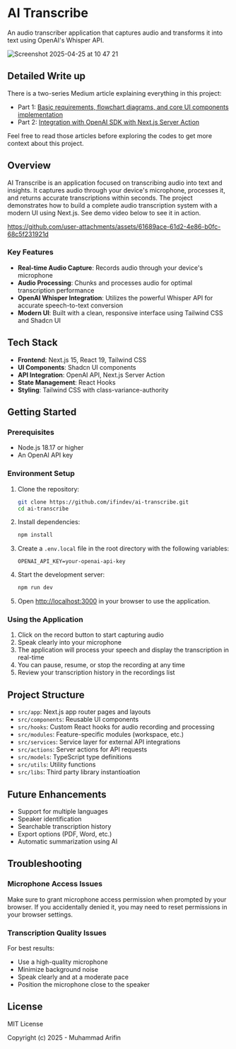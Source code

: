 # AI Transcribe

An audio transcriber application that captures audio and transforms it into text using OpenAI's Whisper API.

![Screenshot 2025-04-25 at 10 47 21](https://github.com/user-attachments/assets/ce16edc3-4d4b-4483-9431-a81e08c1b23d)

## Detailed Write up

There is a two-series Medium article explaining everything in this project:

- Part 1: [Basic requirements, flowchart diagrams, and core UI components implementation](https://medium.com/@muhammadarifineffendi/build-an-ai-speech-to-text-app-with-openai-whisper-next-js-part-1-db6546e26fb0)
- Part 2: [Integration with OpenAI SDK with Next.js Server Action](https://medium.com/@muhammadarifineffendi/build-an-ai-speech-to-text-app-with-openai-whisper-next-js-app-router-part-2-992f49700472)

Feel free to read those articles before exploring the codes to get more context about this project.

## Overview

AI Transcribe is an application focused on transcribing audio into text and insights. It captures audio through your device's microphone, processes it, and returns accurate transcriptions within seconds. The project demonstrates how to build a complete audio transcription system with a modern UI using Next.js. See demo video below to see it in action.

https://github.com/user-attachments/assets/61689ace-61d2-4e86-b0fc-68c5f231921d

### Key Features

- **Real-time Audio Capture**: Records audio through your device's microphone
- **Audio Processing**: Chunks and processes audio for optimal transcription performance
- **OpenAI Whisper Integration**: Utilizes the powerful Whisper API for accurate speech-to-text conversion
- **Modern UI**: Built with a clean, responsive interface using Tailwind CSS and Shadcn UI

## Tech Stack

- **Frontend**: Next.js 15, React 19, Tailwind CSS
- **UI Components**: Shadcn UI components
- **API Integration**: OpenAI API, Next.js Server Action
- **State Management**: React Hooks
- **Styling**: Tailwind CSS with class-variance-authority

## Getting Started

### Prerequisites

- Node.js 18.17 or higher
- An OpenAI API key

### Environment Setup

1. Clone the repository:

    ```bash
    git clone https://github.com/ifindev/ai-transcribe.git
    cd ai-transcribe
    ```

2. Install dependencies:

    ```bash
    npm install
    ```

3. Create a `.env.local` file in the root directory with the following variables:

    ```
    OPENAI_API_KEY=your-openai-api-key
    ```

4. Start the development server:

    ```bash
    npm run dev
    ```

5. Open [http://localhost:3000](http://localhost:3000) in your browser to use the application.

### Using the Application

1. Click on the record button to start capturing audio
2. Speak clearly into your microphone
3. The application will process your speech and display the transcription in real-time
4. You can pause, resume, or stop the recording at any time
5. Review your transcription history in the recordings list

## Project Structure

- `src/app`: Next.js app router pages and layouts
- `src/components`: Reusable UI components
- `src/hooks`: Custom React hooks for audio recording and processing
- `src/modules`: Feature-specific modules (workspace, etc.)
- `src/services`: Service layer for external API integrations
- `src/actions`: Server actions for API requests
- `src/models`: TypeScript type definitions
- `src/utils`: Utility functions
- `src/libs`: Third party library instantioation

## Future Enhancements

- Support for multiple languages
- Speaker identification
- Searchable transcription history
- Export options (PDF, Word, etc.)
- Automatic summarization using AI

## Troubleshooting

### Microphone Access Issues

Make sure to grant microphone access permission when prompted by your browser. If you accidentally denied it, you may need to reset permissions in your browser settings.

### Transcription Quality Issues

For best results:

- Use a high-quality microphone
- Minimize background noise
- Speak clearly and at a moderate pace
- Position the microphone close to the speaker

## License

MIT License

Copyright (c) 2025 - Muhammad Arifin
